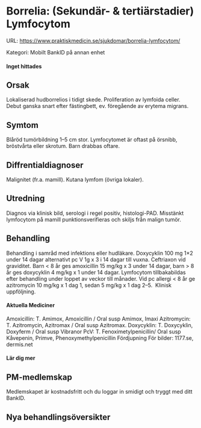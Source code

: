 # Borrelia: (Sekundär- & tertiärstadier) Lymfocytom

URL: https://www.praktiskmedicin.se/sjukdomar/borrelia-lymfocytom/



Kategori: Mobilt BankID på annan enhet

#### Inget hittades

## Orsak

Lokaliserad hudborrelios i tidigt skede. Proliferation av lymfoida celler. Debut ganska snart efter fästingbett, ev. föregående av erytema migrans.

## Symtom

Blåröd tumörbildning 1–5 cm stor. Lymfocytomet är oftast på örsnibb, bröstvårta eller skrotum. Barn drabbas oftare.

## Diffrentialdiagnoser

Malignitet (fr.a. mamill). Kutana lymfom (övriga lokaler).

## Utredning

Diagnos via klinisk bild, serologi i regel positiv, histologi-PAD.
Misstänkt lymfocytom på mamill punktionsverifieras och skiljs från malign tumör.

## Behandling

Behandling i samråd med infektions eller hudläkare. Doxycyklin 100 mg 1×2 under 14 dagar alternativt pc V 1g x 3 i 14 dagar till vuxna. Ceftriaxon vid graviditet. Barn < 8 år ges amoxicillin 15 mg/kg x 3 under 14 dagar, barn > 8 år ges doxycyklin 4 mg/kg x 1 under 14 dagar. Lymfocytom tillbakabildas efter behandling under loppet av veckor till månader. Vid pc allergi < 8 år ge azitromycin 10 mg/kg x 1 dag 1, sedan 5 mg/kg x 1 dag 2–5.  Klinisk uppföljning.

#### Aktuella Mediciner

Amoxicillin: T. Amimox, Amoxicillin / Oral susp Amimox, Imaxi
Azitromycin: T. Azitromycin, Azitromax / Oral susp Azitromax.
Doxycyklin: T. Doxycyklin, Doxyferm / Oral susp Vibranor
PcV: T. Fenoximetylpenicillin/ Oral susp Kåvepenin, Primve, Phenoxymethylpenicillin
Fördjupning
För bilder: 1177.se, dermis.net

#### Lär dig mer

## PM-medlemskap

Medlemskapet är kostnadsfritt och du loggar in smidigt och tryggt med ditt BankID.

## Nya behandlingsöversikter

